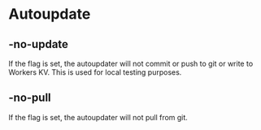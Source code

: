 # Autoupdate

## -no-update
If the flag is set, the autoupdater will not commit or push to git or write to Workers KV. This is used for local testing purposes.

## -no-pull
If the flag is set, the autoupdater will not pull from git.
